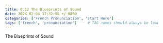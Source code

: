 ```yaml
---
title: 0.12 The Blueprints of Sound
date: 2024-02-04 17:32:SS +/-0800
categories: ['French Pronunciation', 'Start Here']
tags: ['french', 'pronunciation']     # TAG names should always be lowercase
---
```


The Blueprints of Sound
